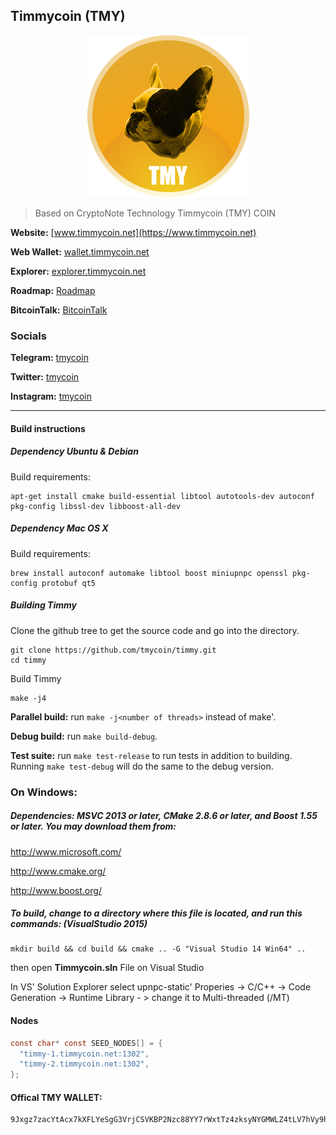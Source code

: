 ## Timmycoin (TMY)

<p align="center">
  <img src="https://github.com/tmycoin/timmy/blob/master/logo.png" />
</p>

> Based on CryptoNote Technology Timmycoin (TMY) COIN

**Website:** [www.timmycoin.net](https://www.timmycoin.net)

**Web Wallet:** [wallet.timmycoin.net](https://wallet.timmycoin.net)

**Explorer:** [explorer.timmycoin.net](https://explorer.timmycoin.net/)

**Roadmap:** [Roadmap](https://www.timmycoin.net/roadmap)

**BitcoinTalk:** [BitcoinTalk](https://---)

### Socials

**Telegram:** [tmycoin](https://t.me/timycoin)

**Twitter:** [tmycoin](https://www.twitter.com/tmycoin)

**Instagram:** [tmycoin](https://www.instagram.com/tmycoin)

_____

#### Build instructions


##### Dependency Ubuntu & Debian

Build requirements:

    apt-get install cmake build-essential libtool autotools-dev autoconf pkg-config libssl-dev libboost-all-dev

##### Dependency Mac OS X

Build requirements:

    brew install autoconf automake libtool boost miniupnpc openssl pkg-config protobuf qt5

##### Building Timmy

Clone the github tree to get the source code and go into the directory.

    git clone https://github.com/tmycoin/timmy.git
    cd timmy

Build Timmy

    make -j4

**Parallel build:** run `make -j<number of threads>` instead of make'.

**Debug build:** run `make build-debug`.

**Test suite:** run `make test-release` to run tests in addition to building. Running `make test-debug` will do the same to the debug version.


### On Windows:

##### Dependencies: MSVC 2013 or later, CMake 2.8.6 or later, and Boost 1.55 or later. You may download them from:

http://www.microsoft.com/

http://www.cmake.org/

http://www.boost.org/

##### To build, change to a directory where this file is located, and run this commands: (VisualStudio 2015)

    mkdir build && cd build && cmake .. -G "Visual Studio 14 Win64" ..

then open **Timmycoin.sln** File on Visual Studio

In VS' Solution Explorer select upnpc-static' Properies -> C/C++ -> Code Generation -> Runtime Library - > change it to Multi-threaded (/MT)


#### Nodes

```C
const char* const SEED_NODES[] = {
  "timmy-1.timmycoin.net:1302",
  "timmy-2.timmycoin.net:1302",
};
```

#### Offical TMY WALLET:

    9Jxgz7zacYtAcx7kXFLYeSgG3VrjCSVKBP2Nzc88YY7rWxtTz4zksyNYGMWLZ4tLV7hVy9hRDf69XZ5qvnSCUUsZPqb7DNQ
